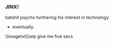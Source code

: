 ### JINX!

batshit psycho furthering his interest in technology
- eventually.

!(imagetxt)[wip give me five secs
